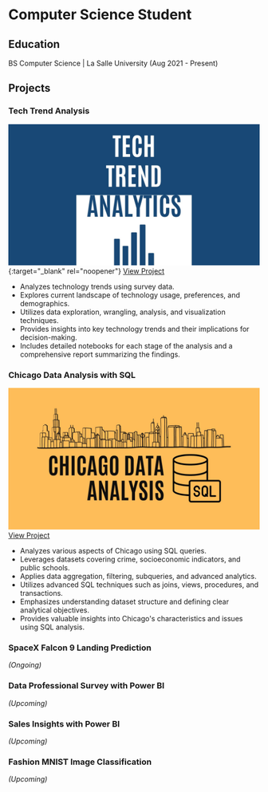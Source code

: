 # Computer Science Student

## Education
BS Computer Science | La Salle University (Aug 2021 - Present)

## Projects
### **Tech Trend Analysis**
[![alt Tech Trend Analysis](assets/img/tech-trend-analysis.jpg)](https://github.com/rjacaac211/Tech-Trend-Analysis){:target="_blank" rel="noopener"}
[View Project](https://github.com/rjacaac211/Tech-Trend-Analysis)
- Analyzes technology trends using survey data.
- Explores current landscape of technology usage, preferences, and demographics.
- Utilizes data exploration, wrangling, analysis, and visualization techniques.
- Provides insights into key technology trends and their implications for decision-making.
- Includes detailed notebooks for each stage of the analysis and a comprehensive report summarizing the findings.

### **Chicago Data Analysis with SQL**
[![alt Chicago Data Analysis](assets/img/chicago-data-analysis.jpg)](https://github.com/rjacaac211/Chicago-Data-Analysis-with-SQL)
[View Project](https://github.com/rjacaac211/Chicago-Data-Analysis-with-SQL)
- Analyzes various aspects of Chicago using SQL queries.
- Leverages datasets covering crime, socioeconomic indicators, and public schools.
- Applies data aggregation, filtering, subqueries, and advanced analytics.
- Utilizes advanced SQL techniques such as joins, views, procedures, and transactions.
- Emphasizes understanding dataset structure and defining clear analytical objectives.
- Provides valuable insights into Chicago's characteristics and issues using SQL analysis.

### **SpaceX Falcon 9 Landing Prediction**
_(Ongoing)_

### **Data Professional Survey with Power BI**
_(Upcoming)_

### **Sales Insights with Power BI**
_(Upcoming)_

### **Fashion MNIST Image Classification**
_(Upcoming)_
